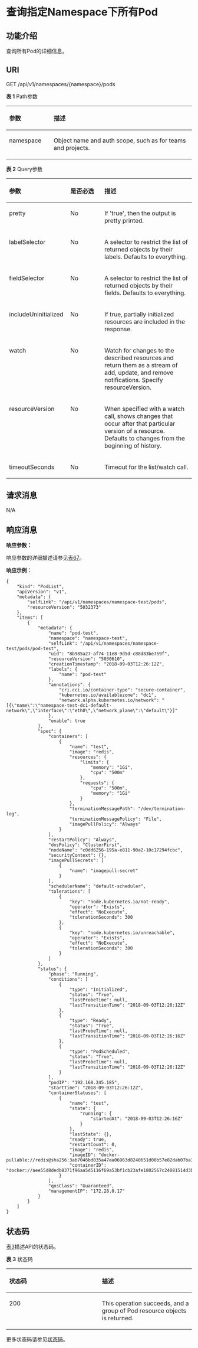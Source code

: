 # 查询指定Namespace下所有Pod<a name="cci_02_3012"></a>

## 功能介绍<a name="sa15e1880c5594fc48219b954fe0ba73f"></a>

查询所有Pod的详细信息。

## URI<a name="s2816ee648d7a424dadd23e140e22ab10"></a>

GET /api/v1/namespaces/\{namespace\}/pods

**表 1**  Path参数

<a name="table1696332124519"></a>
<table><thead align="left"><tr id="row11961332194516"><th class="cellrowborder" valign="top" width="24%" id="mcps1.2.3.1.1"><p id="p396032144518"><a name="p396032144518"></a><a name="p396032144518"></a>参数</p>
</th>
<th class="cellrowborder" valign="top" width="76%" id="mcps1.2.3.1.2"><p id="p18962325454"><a name="p18962325454"></a><a name="p18962325454"></a>描述</p>
</th>
</tr>
</thead>
<tbody><tr id="row9960327457"><td class="cellrowborder" valign="top" width="24%" headers="mcps1.2.3.1.1 "><p id="p1496113214456"><a name="p1496113214456"></a><a name="p1496113214456"></a>namespace</p>
</td>
<td class="cellrowborder" valign="top" width="76%" headers="mcps1.2.3.1.2 "><p id="p141902036155717"><a name="p141902036155717"></a><a name="p141902036155717"></a>Object name and auth scope, such as for teams and projects.</p>
</td>
</tr>
</tbody>
</table>

**表 2**  Query参数

<a name="zh-cn_topic_0079615024_table39288210"></a>
<table><thead align="left"><tr id="zh-cn_topic_0079615024_row57365620"><th class="cellrowborder" valign="top" width="33%" id="mcps1.2.4.1.1"><p id="zh-cn_topic_0079615024_p16103609"><a name="zh-cn_topic_0079615024_p16103609"></a><a name="zh-cn_topic_0079615024_p16103609"></a>参数</p>
</th>
<th class="cellrowborder" valign="top" width="18.34%" id="mcps1.2.4.1.2"><p id="p2877885220168"><a name="p2877885220168"></a><a name="p2877885220168"></a>是否必选</p>
</th>
<th class="cellrowborder" valign="top" width="48.66%" id="mcps1.2.4.1.3"><p id="p4938564320168"><a name="p4938564320168"></a><a name="p4938564320168"></a>描述</p>
</th>
</tr>
</thead>
<tbody><tr id="zh-cn_topic_0079615024_row60306259"><td class="cellrowborder" valign="top" width="33%" headers="mcps1.2.4.1.1 "><p id="zh-cn_topic_0079615024_p52968826"><a name="zh-cn_topic_0079615024_p52968826"></a><a name="zh-cn_topic_0079615024_p52968826"></a>pretty</p>
</td>
<td class="cellrowborder" valign="top" width="18.34%" headers="mcps1.2.4.1.2 "><p id="zh-cn_topic_0079615024_p62616542"><a name="zh-cn_topic_0079615024_p62616542"></a><a name="zh-cn_topic_0079615024_p62616542"></a>No</p>
</td>
<td class="cellrowborder" valign="top" width="48.66%" headers="mcps1.2.4.1.3 "><p id="zh-cn_topic_0079615024_p38775142"><a name="zh-cn_topic_0079615024_p38775142"></a><a name="zh-cn_topic_0079615024_p38775142"></a>If 'true', then the output is pretty printed.</p>
</td>
</tr>
<tr id="zh-cn_topic_0079615024_row13431963"><td class="cellrowborder" valign="top" width="33%" headers="mcps1.2.4.1.1 "><p id="zh-cn_topic_0079615024_p14247253"><a name="zh-cn_topic_0079615024_p14247253"></a><a name="zh-cn_topic_0079615024_p14247253"></a>labelSelector</p>
</td>
<td class="cellrowborder" valign="top" width="18.34%" headers="mcps1.2.4.1.2 "><p id="zh-cn_topic_0079615024_p13176872"><a name="zh-cn_topic_0079615024_p13176872"></a><a name="zh-cn_topic_0079615024_p13176872"></a>No</p>
</td>
<td class="cellrowborder" valign="top" width="48.66%" headers="mcps1.2.4.1.3 "><p id="zh-cn_topic_0079615024_p60693691"><a name="zh-cn_topic_0079615024_p60693691"></a><a name="zh-cn_topic_0079615024_p60693691"></a>A selector to restrict the list of returned objects by their labels. Defaults to everything.</p>
</td>
</tr>
<tr id="zh-cn_topic_0079615024_row9372308"><td class="cellrowborder" valign="top" width="33%" headers="mcps1.2.4.1.1 "><p id="zh-cn_topic_0079615024_p20959466"><a name="zh-cn_topic_0079615024_p20959466"></a><a name="zh-cn_topic_0079615024_p20959466"></a>fieldSelector</p>
</td>
<td class="cellrowborder" valign="top" width="18.34%" headers="mcps1.2.4.1.2 "><p id="zh-cn_topic_0079615024_p19995222"><a name="zh-cn_topic_0079615024_p19995222"></a><a name="zh-cn_topic_0079615024_p19995222"></a>No</p>
</td>
<td class="cellrowborder" valign="top" width="48.66%" headers="mcps1.2.4.1.3 "><p id="zh-cn_topic_0079615024_p9000253"><a name="zh-cn_topic_0079615024_p9000253"></a><a name="zh-cn_topic_0079615024_p9000253"></a>A selector to restrict the list of returned objects by their fields. Defaults to everything.</p>
</td>
</tr>
<tr id="r48a23247a4514d3895552219d0bf1d7f"><td class="cellrowborder" valign="top" width="33%" headers="mcps1.2.4.1.1 "><p id="zh-cn_topic_0079615024_p268425212266"><a name="zh-cn_topic_0079615024_p268425212266"></a><a name="zh-cn_topic_0079615024_p268425212266"></a>includeUninitialized</p>
</td>
<td class="cellrowborder" valign="top" width="18.34%" headers="mcps1.2.4.1.2 "><p id="ab0682c66f2294f69bb2a7d10b9e29068"><a name="ab0682c66f2294f69bb2a7d10b9e29068"></a><a name="ab0682c66f2294f69bb2a7d10b9e29068"></a>No</p>
</td>
<td class="cellrowborder" valign="top" width="48.66%" headers="mcps1.2.4.1.3 "><p id="a101aec385acb47ff8569f2105ffa4e76"><a name="a101aec385acb47ff8569f2105ffa4e76"></a><a name="a101aec385acb47ff8569f2105ffa4e76"></a>If true, partially initialized resources are included in the response.</p>
</td>
</tr>
<tr id="zh-cn_topic_0079615024_row13893419"><td class="cellrowborder" valign="top" width="33%" headers="mcps1.2.4.1.1 "><p id="zh-cn_topic_0079615024_p51625177"><a name="zh-cn_topic_0079615024_p51625177"></a><a name="zh-cn_topic_0079615024_p51625177"></a>watch</p>
</td>
<td class="cellrowborder" valign="top" width="18.34%" headers="mcps1.2.4.1.2 "><p id="zh-cn_topic_0079615024_p20889783"><a name="zh-cn_topic_0079615024_p20889783"></a><a name="zh-cn_topic_0079615024_p20889783"></a>No</p>
</td>
<td class="cellrowborder" valign="top" width="48.66%" headers="mcps1.2.4.1.3 "><p id="zh-cn_topic_0079615024_p14350829"><a name="zh-cn_topic_0079615024_p14350829"></a><a name="zh-cn_topic_0079615024_p14350829"></a>Watch for changes to the described resources and return them as a stream of add, update, and remove notifications. Specify resourceVersion.</p>
</td>
</tr>
<tr id="zh-cn_topic_0079615024_row62048601"><td class="cellrowborder" valign="top" width="33%" headers="mcps1.2.4.1.1 "><p id="zh-cn_topic_0079615024_p59880775"><a name="zh-cn_topic_0079615024_p59880775"></a><a name="zh-cn_topic_0079615024_p59880775"></a>resourceVersion</p>
</td>
<td class="cellrowborder" valign="top" width="18.34%" headers="mcps1.2.4.1.2 "><p id="zh-cn_topic_0079615024_p18504610"><a name="zh-cn_topic_0079615024_p18504610"></a><a name="zh-cn_topic_0079615024_p18504610"></a>No</p>
</td>
<td class="cellrowborder" valign="top" width="48.66%" headers="mcps1.2.4.1.3 "><p id="zh-cn_topic_0079615024_p22478417"><a name="zh-cn_topic_0079615024_p22478417"></a><a name="zh-cn_topic_0079615024_p22478417"></a>When specified with a watch call, shows changes that occur after that particular version of a resource. Defaults to changes from the beginning of history.</p>
</td>
</tr>
<tr id="zh-cn_topic_0079615024_row979164"><td class="cellrowborder" valign="top" width="33%" headers="mcps1.2.4.1.1 "><p id="zh-cn_topic_0079615024_p12203429"><a name="zh-cn_topic_0079615024_p12203429"></a><a name="zh-cn_topic_0079615024_p12203429"></a>timeoutSeconds</p>
</td>
<td class="cellrowborder" valign="top" width="18.34%" headers="mcps1.2.4.1.2 "><p id="zh-cn_topic_0079615024_p48953654"><a name="zh-cn_topic_0079615024_p48953654"></a><a name="zh-cn_topic_0079615024_p48953654"></a>No</p>
</td>
<td class="cellrowborder" valign="top" width="48.66%" headers="mcps1.2.4.1.3 "><p id="zh-cn_topic_0079615024_p5823032"><a name="zh-cn_topic_0079615024_p5823032"></a><a name="zh-cn_topic_0079615024_p5823032"></a>Timeout for the list/watch call.</p>
</td>
</tr>
</tbody>
</table>

## 请求消息<a name="s417ddc31a4054521aee75e523ec75dc7"></a>

N/A

## 响应消息<a name="sf3b21eb28dd042b6860622b69c5fcf92"></a>

**响应参数：**

响应参数的详细描述请参见[表67](数据结构.md#zh-cn_topic_0079614930_table6622802)。

**响应示例：**

```
{
    "kind": "PodList",
    "apiVersion": "v1",
    "metadata": {
        "selfLink": "/api/v1/namespaces/namespace-test/pods",
        "resourceVersion": "5032373"
    },
    "items": [
        {
            "metadata": {
                "name": "pod-test",
                "namespace": "namespace-test",
                "selfLink": "/api/v1/namespaces/namespace-test/pods/pod-test",
                "uid": "8b985a27-af74-11e8-9d5d-c88d83be759f",
                "resourceVersion": "5030610",
                "creationTimestamp": "2018-09-03T12:26:12Z",
                "labels": {
                    "name": "pod-test"
                },
                "annotations": {
                    "cri.cci.io/container-type": "secure-container",
                    "kubernetes.io/availablezone": "dc1",
                    "network.alpha.kubernetes.io/network": "[{\"name\":\"namespace-test-dc1-default-network\",\"interface\":\"eth0\",\"network_plane\":\"default\"}]"
                },
                "enable": true
            },
            "spec": {
                "containers": [
                    {
                        "name": "test",
                        "image": "redis",
                        "resources": {
                            "limits": {
                                "memory": "1Gi",
                                "cpu": "500m"
                            },
                            "requests": {
                                "cpu": "500m",
                                "memory": "1Gi"
                            }
                        },
                        "terminationMessagePath": "/dev/termination-log",
                        "terminationMessagePolicy": "File",
                        "imagePullPolicy": "Always"
                    }
                ],
                "restartPolicy": "Always",
                "dnsPolicy": "ClusterFirst",
                "nodeName": "c0dd6256-195a-e811-90a2-10c17294fcbc",
                "securityContext": {},
                "imagePullSecrets": [
                    {
                        "name": "imagepull-secret"
                    }
                ],
                "schedulerName": "default-scheduler",
                "tolerations": [
                    {
                        "key": "node.kubernetes.io/not-ready",
                        "operator": "Exists",
                        "effect": "NoExecute",
                        "tolerationSeconds": 300
                    },
                    {
                        "key": "node.kubernetes.io/unreachable",
                        "operator": "Exists",
                        "effect": "NoExecute",
                        "tolerationSeconds": 300
                    }
                ]
            },
            "status": {
                "phase": "Running",
                "conditions": [
                    {
                        "type": "Initialized",
                        "status": "True",
                        "lastProbeTime": null,
                        "lastTransitionTime": "2018-09-03T12:26:12Z"
                    },
                    {
                        "type": "Ready",
                        "status": "True",
                        "lastProbeTime": null,
                        "lastTransitionTime": "2018-09-03T12:26:16Z"
                    },
                    {
                        "type": "PodScheduled",
                        "status": "True",
                        "lastProbeTime": null,
                        "lastTransitionTime": "2018-09-03T12:26:12Z"
                    }
                ],
                "podIP": "192.168.245.185",
                "startTime": "2018-09-03T12:26:12Z",
                "containerStatuses": [
                    {
                        "name": "test",
                        "state": {
                            "running": {
                                "startedAt": "2018-09-03T12:26:16Z"
                            }
                        },
                        "lastState": {},
                        "ready": true,
                        "restartCount": 0,
                        "image": "redis",
                        "imageID": "docker-pullable://redis@sha256:3ab7046bd035a47aa06963d8240651d00b57e82dab07ba374ad01f84dfa1230c",
                        "containerID": "docker://aee55d8dedb8371f96aa5d5116f69a53bf1cb23afe1802567c24081514d3b048"
                    }
                ],
                "qosClass": "Guaranteed",
                "managementIP": "172.28.0.17"
            }
        }
    ]
}
```

## 状态码<a name="sbc30358c7d094cf7b28929f12a616f3c"></a>

[表3](#zh-cn_topic_0079615024_table18049573)描述API的状态码。

**表 3**  状态码

<a name="zh-cn_topic_0079615024_table18049573"></a>
<table><thead align="left"><tr id="zh-cn_topic_0079615024_row33487713"><th class="cellrowborder" valign="top" width="50%" id="mcps1.2.3.1.1"><p id="p3844484120168"><a name="p3844484120168"></a><a name="p3844484120168"></a>状态码</p>
</th>
<th class="cellrowborder" valign="top" width="50%" id="mcps1.2.3.1.2"><p id="p2702441120168"><a name="p2702441120168"></a><a name="p2702441120168"></a>描述</p>
</th>
</tr>
</thead>
<tbody><tr id="zh-cn_topic_0079615024_row10105911"><td class="cellrowborder" valign="top" width="50%" headers="mcps1.2.3.1.1 "><p id="zh-cn_topic_0079615024_p13272423"><a name="zh-cn_topic_0079615024_p13272423"></a><a name="zh-cn_topic_0079615024_p13272423"></a>200</p>
</td>
<td class="cellrowborder" valign="top" width="50%" headers="mcps1.2.3.1.2 "><p id="zh-cn_topic_0079615024_p1324451"><a name="zh-cn_topic_0079615024_p1324451"></a><a name="zh-cn_topic_0079615024_p1324451"></a>This operation succeeds, and a group of Pod resource objects is returned.</p>
</td>
</tr>
</tbody>
</table>

更多状态码请参见[状态码](状态码.md)。


